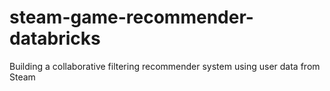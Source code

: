 # steam-game-recommender-databricks
Building a collaborative filtering recommender system using user data from Steam
